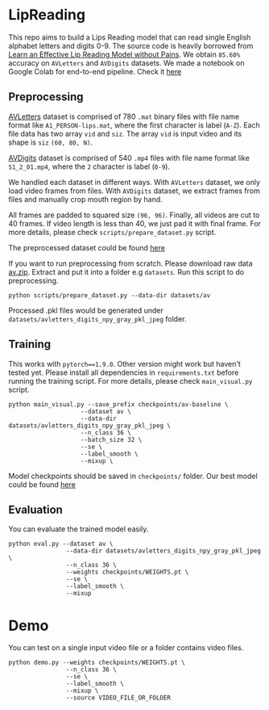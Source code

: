 # LipReading
This repo aims to build a Lips Reading model that can read single English alphabet letters and digits 0-9.
The source code is heavily borrowed from [Learn an Effective Lip Reading Model without Pains](https://github.com/Fengdalu/learn-an-effective-lip-reading-model-without-pains). We obtain `85.60%` accuracy on `AVLetters` and `AVDigits` datasets.
We made a notebook on Google Colab for end-to-end pipeline. Check it [here](https://colab.research.google.com/drive/1Stp8yyz1ib1mv1hVPppwpngepPgTphXt)
## Preprocessing
[AVLetters](https://drive.google.com/file/d/1RT1beWiBTyFHt6KlBwjlja9GyOyJ2zed/view) dataset is comprised of 780 `.mat` binary files with file name format like `A1_PERSON-lips.mat`, where the first character is
label (`A-Z`). Each file data has two array `vid` and `siz`. The array `vid` is input video and its shape is `siz` `(60, 80, N)`.

[AVDigits](https://drive.google.com/file/d/1ftS9GHYkOyQ-hQdFvamTblYyIWQCTWud/view) dataset is comprised of 540 `.mp4` files with file name format like `S1_2_01.mp4`, where the `2` character is label (`0-9`).

We handled each dataset in different ways. With `AVLetters` dataset, we only load video frames from files. With `AVDigits` dataset, we extract frames from files and manually crop mouth region by hand.

All frames are padded to squared size `(96, 96)`. Finally, all videos are cut to 40 frames. If video length is less than 40, we just pad it with final frame. For more details, please check `scripts/prepare_dataset.py` script.

The preprocessed dataset could be found [here](https://drive.google.com/file/d/1MFYjuGJqcLp7Ml4_u2zj5dMgzG6qhhxa/view?usp=sharing)

If you want to run preprocessing from scratch. Please download raw data [av.zip](https://drive.google.com/file/d/1MFYjuGJqcLp7Ml4_u2zj5dMgzG6qhhxa/view?usp=sharing). Extract and put it into a folder e.g `datasets`. Run this script to do preprocessing.
```
python scripts/prepare_dataset.py --data-dir datasets/av
```
Processed .pkl files would be generated under `datasets/avletters_digits_npy_gray_pkl_jpeg` folder.

## Training
This works with `pytorch==1.9.0`. Other version might work but haven't tested yet.
Please install all dependencies in `requirements.txt` before running the training script.
For more details, please check `main_visual.py` script.
```
python main_visual.py --save_prefix checkpoints/av-baseline \
                    --dataset av \
                    --data-dir datasets/avletters_digits_npy_gray_pkl_jpeg \
                    --n_class 36 \
                    --batch_size 32 \
                    --se \
                    --label_smooth \
                    --mixup \
```
Model checkpoints should be saved in `checkpoints/` folder. Our best model could be found [here]()

## Evaluation
You can evaluate the trained model easily.
```
python eval.py --dataset av \
                --data-dir datasets/avletters_digits_npy_gray_pkl_jpeg \
                --n_class 36 \
                --weights checkpoints/WEIGHTS.pt \
                --se \
                --label_smooth \
                --mixup
```


# Demo
You can test on a single input video file or a folder contains video files.
```
python demo.py --weights checkpoints/WEIGHTS.pt \
                --n_class 36 \
                --se \
                --label_smooth \
                --mixup \
                --source VIDEO_FILE_OR_FOLDER
```